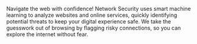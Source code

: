 Navigate the web with confidence! Network Security uses smart machine learning to analyze websites and online services, quickly identifying potential threats to keep your digital experience safe. We take the guesswork out of browsing by flagging risky connections, so you can explore the internet without fear.

